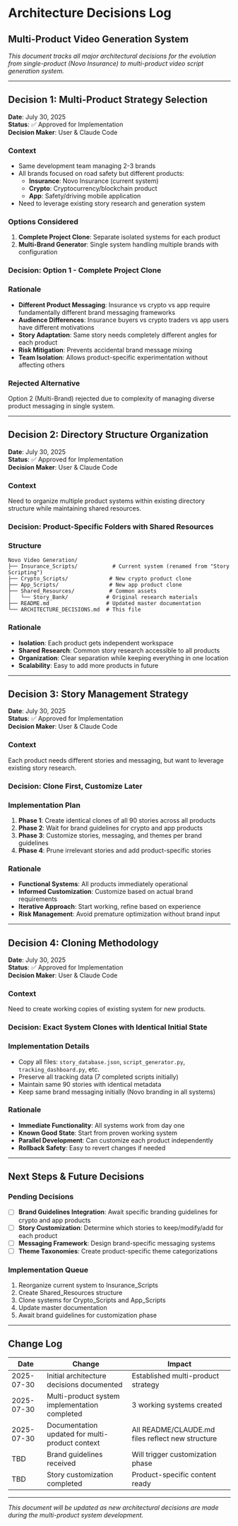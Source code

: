 # Architecture Decisions Log
## Multi-Product Video Generation System

*This document tracks all major architectural decisions for the evolution from single-product (Novo Insurance) to multi-product video script generation system.*

---

## Decision 1: Multi-Product Strategy Selection

**Date**: July 30, 2025  
**Status**: ✅ Approved for Implementation  
**Decision Maker**: User & Claude Code  

### Context
- Same development team managing 2-3 brands
- All brands focused on road safety but different products:
  - **Insurance**: Novo Insurance (current system)
  - **Crypto**: Cryptocurrency/blockchain product
  - **App**: Safety/driving mobile application
- Need to leverage existing story research and generation system

### Options Considered
1. **Complete Project Clone**: Separate isolated systems for each product
2. **Multi-Brand Generator**: Single system handling multiple brands with configuration

### Decision: Option 1 - Complete Project Clone

### Rationale
- **Different Product Messaging**: Insurance vs crypto vs app require fundamentally different brand messaging frameworks
- **Audience Differences**: Insurance buyers vs crypto traders vs app users have different motivations
- **Story Adaptation**: Same story needs completely different angles for each product
- **Risk Mitigation**: Prevents accidental brand message mixing
- **Team Isolation**: Allows product-specific experimentation without affecting others

### Rejected Alternative
Option 2 (Multi-Brand) rejected due to complexity of managing diverse product messaging in single system.

---

## Decision 2: Directory Structure Organization

**Date**: July 30, 2025  
**Status**: ✅ Approved for Implementation  
**Decision Maker**: User & Claude Code  

### Context
Need to organize multiple product systems within existing directory structure while maintaining shared resources.

### Decision: Product-Specific Folders with Shared Resources

### Structure
```
Novo Video Generation/
├── Insurance_Scripts/           # Current system (renamed from "Story Scripting")
├── Crypto_Scripts/             # New crypto product clone
├── App_Scripts/                # New app product clone  
├── Shared_Resources/           # Common assets
│   └── Story_Bank/            # Original research materials
├── README.md                  # Updated master documentation
└── ARCHITECTURE_DECISIONS.md  # This file
```

### Rationale
- **Isolation**: Each product gets independent workspace
- **Shared Research**: Common story research accessible to all products
- **Organization**: Clear separation while keeping everything in one location
- **Scalability**: Easy to add more products in future

---

## Decision 3: Story Management Strategy

**Date**: July 30, 2025  
**Status**: ✅ Approved for Implementation  
**Decision Maker**: User & Claude Code  

### Context
Each product needs different stories and messaging, but want to leverage existing story research.

### Decision: Clone First, Customize Later

### Implementation Plan
1. **Phase 1**: Create identical clones of all 90 stories across all products  
2. **Phase 2**: Wait for brand guidelines for crypto and app products
3. **Phase 3**: Customize stories, messaging, and themes per brand guidelines
4. **Phase 4**: Prune irrelevant stories and add product-specific stories

### Rationale
- **Functional Systems**: All products immediately operational  
- **Informed Customization**: Customize based on actual brand requirements
- **Iterative Approach**: Start working, refine based on experience
- **Risk Management**: Avoid premature optimization without brand input

---

## Decision 4: Cloning Methodology

**Date**: July 30, 2025  
**Status**: ✅ Approved for Implementation  
**Decision Maker**: User & Claude Code  

### Context
Need to create working copies of existing system for new products.

### Decision: Exact System Clones with Identical Initial State

### Implementation Details
- Copy all files: `story_database.json`, `script_generator.py`, `tracking_dashboard.py`, etc.
- Preserve all tracking data (7 completed scripts initially)
- Maintain same 90 stories with identical metadata
- Keep same brand messaging initially (Novo branding in all systems)

### Rationale
- **Immediate Functionality**: All systems work from day one
- **Known Good State**: Start from proven working system
- **Parallel Development**: Can customize each product independently
- **Rollback Safety**: Easy to revert changes if needed

---

## Next Steps & Future Decisions

### Pending Decisions
- [ ] **Brand Guidelines Integration**: Await specific branding guidelines for crypto and app products
- [ ] **Story Customization**: Determine which stories to keep/modify/add for each product
- [ ] **Messaging Framework**: Design brand-specific messaging systems
- [ ] **Theme Taxonomies**: Create product-specific theme categorizations

### Implementation Queue
1. Reorganize current system to Insurance_Scripts
2. Create Shared_Resources structure  
3. Clone systems for Crypto_Scripts and App_Scripts
4. Update master documentation
5. Await brand guidelines for customization phase

---

## Change Log

| Date | Change | Impact |
|------|--------|---------|
| 2025-07-30 | Initial architecture decisions documented | Established multi-product strategy |
| 2025-07-30 | Multi-product system implementation completed | 3 working systems created |
| 2025-07-30 | Documentation updated for multi-product context | All README/CLAUDE.md files reflect new structure |
| TBD | Brand guidelines received | Will trigger customization phase |
| TBD | Story customization completed | Product-specific content ready |

---

*This document will be updated as new architectural decisions are made during the multi-product system development.*